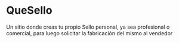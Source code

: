 # QueSello
Un sitio donde creas tu propio Sello personal, ya sea profesional o comercial, para luego solicitar la fabricación del mismo al vendedor
